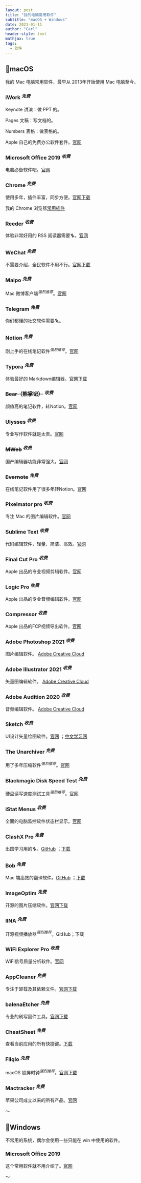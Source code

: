 ```yaml
---
layout: post
title: "我的电脑常用软件"
subtitle: "macOS + Windows"
date: 2021-01-11
author: "Carl"
header-style: text
mathjax: true
tags: 
  - 软件
---
```


## 📍macOS

我的 Mac 电脑常用软件，最早从 2013年开始使用 Mac 电脑至今。



### iWork $^{免费}$

Keynote 讲演：做 PPT 的。

Pages 文稿：写文档的。

Numbers 表格：做表格的。

Apple 自己的免费办公软件套件。[官网](https://www.apple.com.cn/iwork/)



### Microsoft Office 2019 $^{收费}$

电脑必备软件吧。[官网](https://www.microsoftstore.com.cn/software/office)



### Chrome $^{免费}$

使用多年，插件丰富，同步方便。[官网下载](https://www.google.com/chrome)

我的 Chrome 浏览器[常用插件]()



### Reeder $^{收费}$

体验非常好用的 RSS 阅读器需要🪜。[官网](https://reederapp.com)



### WeChat $^{免费}$

不需要介绍，全民软件不用不行。[官网下载](https://mac.weixin.qq.com)



### Maipo $^{免费}$

Mac 微博客户端$^{强烈推荐}$。[官网](http://weiboformac.sinaapp.com)



### Telegram $^{免费}$

你们都懂的社交软件需要🪜。



### Notion $^{免费}$

刚上手的在线笔记软件$^{强烈推荐}$。[官网](https://www.notion.so)



### Typora $^{免费}$

体验最好的 Markdown编辑器。[官网下载](https://www.typora.io)



### ~~Bear（熊掌记）~~ $^{收费}$

颜值高的笔记软件，转Notion。[官网](https://bear.app)



### ~~Ulysses~~ $^{收费}$

专业写作软件就是太贵。[官网](https://ulysses.app)



### ~~MWeb~~ $^{收费}$

国产编辑器功能非常强大。[官网](https://zh.mweb.im)



### ~~Evernote~~ $^{免费}$

在线笔记软件用了很多年转Notion。[官网](https://www.evernote.com)



### Pixelmator pro $^{收费}$

专注 Mac 的图片编辑软件。[官网](https://www.pixelmator.com/pro)



### Sublime Text $^{收费}$

代码编辑软件，轻量、简洁、高效。[官网](http://www.sublimetext.com)



### Final Cut Pro $^{收费}$

Apple 出品的专业视频剪辑软件。[官网](https://www.apple.com.cn/final-cut-pro)



### Logic Pro $^{收费}$

Apple 出品的专业音频编辑软件。[官网](https://www.apple.com.cn/logic-pro)



### Compressor $^{收费}$

Apple 出品的FCP视频导出软件。[官网](https://www.apple.com.cn/final-cut-pro/compressor)



### Adobe Photoshop 2021 $^{收费}$

图片编辑软件。 [Adobe Creative Cloud](https://www.adobe.com/cn/creativecloud/catalog/desktop.html)



### Adobe Illustrator 2021 $^{收费}$

矢量图编辑软件。 [Adobe Creative Cloud](https://www.adobe.com/cn/creativecloud/catalog/desktop.html)



### Adobe Audition 2020 $^{收费}$

音频编辑软件。 [Adobe Creative Cloud](https://www.adobe.com/cn/creativecloud/catalog/desktop.html)



### Sketch $^{收费}$

UI设计矢量绘图软件。[官网](https://www.sketch.com) ；[中文学习网](http://www.sketchcn.com)



### The Unarchiver $^{免费}$

用了多年压缩软件$^{强烈推荐}$。[官网](https://www.theunarchiver.com)



### Blackmagic Disk Speed Test $^{免费}$

硬盘读写速度测试工具$^{强烈推荐}$。[官网](https://www.blackmagicdesign.com/media/release/20190808-04)



### iStat Menus $^{收费}$

全面的电脑监控软件状态栏显示。[官网](https://bjango.com/mac/istatmenus)



### ClashX Pro $^{免费}$

出国学习用的🪜。[GitHub](https://github.com/yichengchen/clashX) ；[下载](https://github.com/yichengchen/clashX/releases)



### Bob $^{免费}$

Mac 端高效的翻译软件。[GitHub](https://github.com/ripperhe/Bob) ；[下载](https://ripperhe.gitee.io/bob)



### ImageOptim $^{免费}$

开源的图片压缩软件。[官网下载](https://imageoptim.com)



### IINA $^{免费}$

开源视频播放器$^{强烈推荐}$。[GitHub](https://github.com/iina/iina)；[下载](https://iina.io)



### WiFi Explorer Pro $^{收费}$

WiFi信号质量分析软件。[官网](https://www.intuitibits.com/products/wifi-explorer-pro)



### AppCleaner $^{免费}$

专注于卸载及其依赖文件。[官网下载](http://freemacsoft.net/appcleaner)



### balenaEtcher $^{免费}$

专业的刷写固件工具。[官网下载](https://www.balena.io/etcher)



### CheatSheet $^{免费}$

查看当前应用的所有快捷键。[下载](https://mediaatelier.com/CheatSheet/)



### Fliqlo $^{免费}$

macOS 锁屏时钟$^{强烈推荐}$。[官网下载](https://fliqlo.com/#/screensaver)



### Mactracker $^{免费}$

苹果公司成立以来的所有产品。[官网](http://mactracker.ca)





～

## 📍Windows



不常用的系统，偶尔会使用一些只能在 win 中使用的软件。



### Microsoft Office 2019

这个常用软件就不用介绍了。[官网](https://www.microsoftstore.com.cn/software/office)



～





